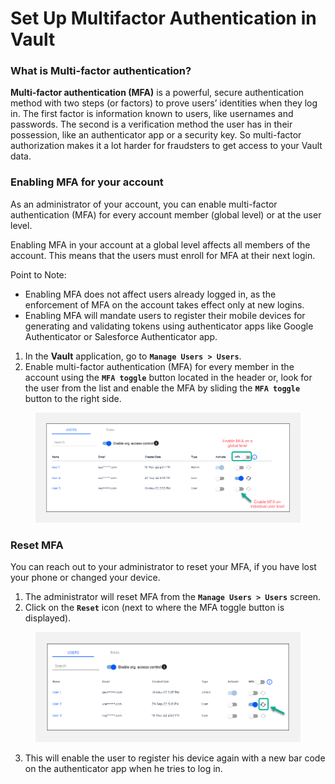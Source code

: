 # Set Up Multifactor Authentication in Vault

### What is Multi-factor authentication? <a href="#what-is-multifactor-authentication" id="what-is-multifactor-authentication"></a>

**Multi-factor authentication (MFA)** is a powerful, secure authentication method with two steps (or factors) to prove users’ identities when they log in. The first factor is information known to users, like usernames and passwords. The second is a verification method the user has in their possession, like an authenticator app or a security key. So multi-factor authorization makes it a lot harder for fraudsters to get access to your Vault data.

### Enabling MFA for your account <a href="#enabling-mfa-for-your-account" id="enabling-mfa-for-your-account"></a>

As an administrator of your account, you can enable multi-factor authentication (MFA) for every account member (global level) or at the user level.

Enabling MFA in your account at a global level affects all members of the account. This means that the users must enroll for MFA at their next login.

Point to Note:

* Enabling MFA does not affect users already logged in, as the enforcement of MFA on the account takes effect only at new logins.
* Enabling MFA will mandate users to register their mobile devices for generating and validating tokens using authenticator apps like Google Authenticator or Salesforce Authenticator app.

1. In the **Vault** application, go to **`Manage Users > Users`**.
2. Enable multi-factor authentication (MFA) for every member in the account using the **`MFA toggle`** button located in the header or, look for the user from the list and enable the MFA by sliding the **`MFA toggle`** button to the right side.

<figure><img src="../../../.gitbook/assets/image (67) (1).png" alt=""><figcaption></figcaption></figure>

### Reset MFA <a href="#reset-mfa" id="reset-mfa"></a>

You can reach out to your administrator to reset your MFA, if you have lost your phone or changed your device.

1. The administrator will reset MFA from the **`Manage Users > Users`** screen.
2. Click on the **`Reset`** icon (next to where the MFA toggle button is displayed).

<figure><img src="../../../.gitbook/assets/image (68) (1).png" alt=""><figcaption></figcaption></figure>

3. This will enable the user to register his device again with a new bar code on the authenticator app when he tries to log in.
